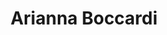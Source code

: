 ---
title: Arianna Boccardi
position: Undergraduate Researcher
layout: default
contact:
publications: 
image: /images/user-icon.svg
group: undergrad
year-start: 2019
year-end: 2020
---